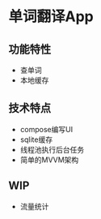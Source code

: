  # 单词翻译App
 ## 功能特性
 - 查单词
 - 本地缓存
 ## 技术特点
 - compose编写UI
 - sqlite缓存
 - 线程池执行后台任务
 - 简单的MVVM架构
 ## WIP
 - 流量统计